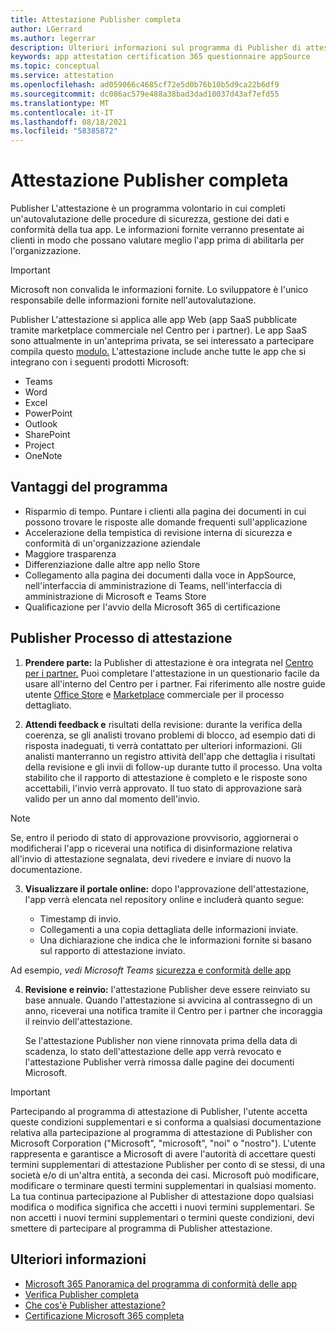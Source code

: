 ```yaml
---
title: Attestazione Publisher completa
author: LGerrard
ms.author: legerrar
description: Ulteriori informazioni sul programma di Publisher di attestazione
keywords: app attestation certification 365 questionnaire appSource
ms.topic: conceptual
ms.service: attestation
ms.openlocfilehash: ad059066c4685cf72e5d0b76b10b5d9ca22b6df9
ms.sourcegitcommit: dc086ac579e488a38bad3dad10037d43af7efd55
ms.translationtype: MT
ms.contentlocale: it-IT
ms.lasthandoff: 08/18/2021
ms.locfileid: "58385872"
---
```

# <a name="complete-publisher-attestation"></a>Attestazione Publisher completa

Publisher L'attestazione è un programma volontario in cui completi un'autovalutazione delle procedure di sicurezza, gestione dei dati e conformità della tua app. Le informazioni fornite verranno presentate ai clienti in modo che possano valutare meglio l'app prima di abilitarla per l'organizzazione. 

> [!IMPORTANT]
> Microsoft non convalida le informazioni fornite. Lo sviluppatore è l'unico responsabile delle informazioni fornite nell'autovalutazione. 

Publisher L'attestazione si applica alle app Web (app SaaS pubblicate tramite marketplace commerciale nel Centro per i partner). Le app SaaS sono attualmente in un'anteprima privata, se sei interessato a partecipare compila questo [modulo.](https://customervoice.microsoft.com/Pages/ResponsePage.aspx?id=v4j5cvGGr0GRqy180BHbR4cf3qxCU_RNtqjCSalFdSFUNDMzTVJKR0wzTEJRSFJVSk9OQUlOV0RJSyQlQCN0PWcu) L'attestazione include anche tutte le app che si integrano con i seguenti prodotti Microsoft:
- Teams
- Word
- Excel
- PowerPoint 
- Outlook
- SharePoint
- Project
- OneNote


## <a name="program-benefits"></a>Vantaggi del programma
- Risparmio di tempo. Puntare i clienti alla pagina dei documenti in cui possono trovare le risposte alle domande frequenti sull'applicazione
- Accelerazione della tempistica di revisione interna di sicurezza e conformità di un'organizzazione aziendale
- Maggiore trasparenza
- Differenziazione dalle altre app nello Store 
- Collegamento alla pagina dei documenti dalla voce in AppSource, nell'interfaccia di amministrazione di Teams, nell'interfaccia di amministrazione di Microsoft e Teams Store 
- Qualificazione per l'avvio della Microsoft 365 di certificazione
 

## <a name="publisher-attestation-process"></a>Publisher Processo di attestazione

1. **Prendere parte:** la Publisher di attestazione è ora integrata nel [Centro per i partner.](https://partner.microsoft.com) Puoi completare l'attestazione in un questionario facile da usare all'interno del Centro per i partner. Fai riferimento alle nostre guide utente [Office Store](https://docs.microsoft.com/microsoft-365-app-certification/docs/userguide) e [Marketplace](https://docs.microsoft.com/en-us/microsoft-365-app-certification/docs/saasuserguide) commerciale per il processo dettagliato.

2. **Attendi feedback e** risultati della revisione: durante la verifica della coerenza, se gli analisti trovano problemi di blocco, ad esempio dati di risposta inadeguati, ti verrà contattato per ulteriori informazioni. Gli analisti manterranno un registro attività dell'app che dettaglia i risultati della revisione e gli invii di follow-up durante tutto il processo. Una volta stabilito che il rapporto di attestazione è completo e le risposte sono accettabili, l'invio verrà approvato. Il tuo stato di approvazione sarà valido per un anno dal momento dell'invio.

> [!NOTE]
> Se, entro il periodo di stato di approvazione provvisorio, aggiornerai o modificherai l'app o riceverai una notifica di disinformazione relativa all'invio di attestazione segnalata, devi rivedere e inviare di nuovo la documentazione.

3. **Visualizzare il portale online:** dopo l'approvazione dell'attestazione, l'app verrà elencata nel repository online e includerà quanto segue:

   - Timestamp di invio.
   - Collegamenti a una copia dettagliata delle informazioni inviate.
   - Una dichiarazione che indica che le informazioni fornite si basano sul rapporto di attestazione inviato.

Ad esempio, *vedi Microsoft Teams* [sicurezza e conformità delle app](../teams/teams-apps.md)

4. **Revisione e reinvio:** l'attestazione Publisher deve essere reinviato su base annuale. Quando l'attestazione si avvicina al contrassegno di un anno, riceverai una notifica tramite il Centro per i partner che incoraggia il reinvio dell'attestazione. 

   Se l'attestazione Publisher non viene rinnovata prima della data di scadenza, lo stato dell'attestazione delle app verrà revocato e l'attestazione Publisher verrà rimossa dalle pagine dei documenti Microsoft. 

>[!IMPORTANT]
>Partecipando al programma di attestazione di Publisher, l'utente accetta queste condizioni supplementari e si conforma a qualsiasi documentazione relativa alla partecipazione al programma di attestazione di Publisher con Microsoft Corporation ("Microsoft", "microsoft", "noi" o "nostro"). L'utente rappresenta e garantisce a Microsoft di avere l'autorità di accettare questi termini supplementari di attestazione Publisher per conto di se stessi, di una società e/o di un'altra entità, a seconda dei casi. Microsoft può modificare, modificare o terminare questi termini supplementari in qualsiasi momento. La tua continua partecipazione al Publisher di attestazione dopo qualsiasi modifica o modifica significa che accetti i nuovi termini supplementari. Se non accetti i nuovi termini supplementari o termini queste condizioni, devi smettere di partecipare al programma di Publisher attestazione.

## <a name="learn-more"></a>Ulteriori informazioni

* [Microsoft 365 Panoramica del programma di conformità delle app](~/overview.md)  
* [Verifica Publisher completa](https://docs.microsoft.com/azure/active-directory/develop/mark-app-as-publisher-verified)  
* [Che cos'è Publisher attestazione?](~/docs/enterprise-app-attestation-guide.md)  
* [Certificazione Microsoft 365 completa](~/docs/certification.md)
